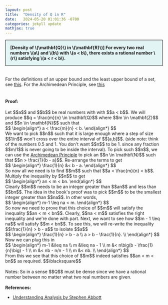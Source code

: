 ```yaml
---
layout: post
title:  "Density of Q in R"
date:   2024-05-20 01:01:36 -0700
categories: jekyll update
mathjax: true
---
```

<div style="background-color: #E3F4F4; padding: 15px 15px 15px 15px; border:1px solid black;">
  <b>[Density of \(\mathbf{Q}\) in \(\mathbf{R}\)] For every two real numbers \(a\) and \(b\) with \(a < b\), there exists a rational number \(r\) satisfying \(a < r < b\).</b>
</div>
<br>
<br>
For the definitions of an upper bound and the least upper bound of a set, see <a href="https://strncat.github.io/jekyll/update/2024/05/03/analysis-set-bounded.html">this</a>.
For the Archimedean Principle, see <a href="https://strncat.github.io/jekyll/update/2024/05/16/analysis-archimedian-principle.html">this</a>
<br>
<br>
<h4><b>Proof:</b></h4>
Let $$a$$ and $$b$$ be real numbers with with $$a < b$$. We will produce $$q = \frac{m}{n} \in \mathbf{Q}$$ where $$m \in \mathbf{Z}$$ and $$n \in \mathbf{N}$$ such that
<div>
$$
\begin{align*}
a < \frac{m}{n} < b.
\end{align*}
$$
</div>
We want to pick $$n$$ such that it is large enough where a step of size $$1/n$$ won't cross over the entire interval of $$[a,b]$$. (side note: think of the numbers 0.5 and 1. You don't want $$n$$ to be 1. since any fraction $$m/1$$ is never going to be inside the interval). To pick such $$n$$, we can use the <a href="https://strncat.github.io/jekyll/update/2024/05/16/analysis-archimedian-principle.html">Archimedean Principle</a> to pick an $$n \in \mathbf{N}$$ such that $$n > \frac{1}{b - a}$$. Re-arrange the terms to get
<div>
$$
\begin{align*}
\frac{1}{n} &< b - a.
\end{align*}
$$
</div>
So now all we need is to find $$m$$ such that $$a < \frac{m}{n} < b$$. Multiply the inequality by $$n$$ to get
<div>
$$
\begin{align*}
an < m < bn.
\end{align*}
$$
</div>
Clearly $$m$$ needs to be an integer greater than $$an$$ and less than $$bn$$. The idea in the book's proof was to pick $$m$$ to be the smallest integer greater than $$na$$. In other words,
<div>
$$
\begin{align*}
m-1 \leq na < m.
\end{align*}
$$
</div>
So now we need to prove that this choice of $$m$$ will satisfy the inequality $$an < m < bn$$. Clearly, $$na < m$$ satisfies the right inequality and we're done with part. Next, we want to see how $$m - 1 \leq na$$ will satisfy $$m < bn$$. To see this, we will re-write the inequality $$\frac{1}{n} > b - a$$ to isolate $$a$$
<div>
$$
\begin{align*}
\frac{1}{n} > b - a \\
a > b - \frac{1}{n}. \\
\end{align*}
$$
</div>
Now we can plug this in
<div>
$$
\begin{align*}
m-1 &\leq na \\
m &\leq na - 1 \\
m &< n\big(b - \frac{1}{n}\big) - 1 \\
m &< nb - n/n - 1 \\
m &< nb. \\
\end{align*}
$$
</div>
From this we see that this choice of $$m$$ indeed satisfies $$an < m < bn$$ as required.
$$\blacksquare$$
<br>
<br>
Notes: So in a sense $$Q$$ must be dense since we have a rational number between no matter what two real numbers are given.
<br>
<br>
<!------------------------------------------------------------------------------------>
<b>References:</b>
<ul>
<li><a href="https://www.amazon.com/Understanding-Analysis-Undergraduate-Texts-Mathematics/dp/1493927116">Understanding Analysis by Stephen Abbott</a></li>
</ul>